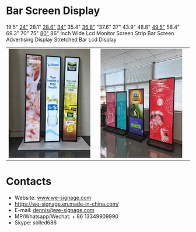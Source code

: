 # Bar Screen Display
19.5" [24"](./specification/24.png) 28.1" [28.6"](./specification/28.6.jpg) [34"](./specification/34.jpg) 35.4" [36.8"](./specification/36.8.png) "37.6" 37" 43.9" 48.8" [49.5"](./specification/49.5.png) 58.4" 69.3" 70" 75" [80"](./specification/80.jpg) 86" Inch Wide Lcd Monitor Screen Strip Bar Screen Advertising Display Stretched Bar Lcd Display

<p align = "center">
    <table>
        <tr>
            <td>
                <img src="./img/img_bar_1.jpg"/>
            <td>
            <td>
                <img src="./img/img_bar_2.jpg"/>
            <td>
        </tr>
    </table>
</p>

# Contacts

- Website: www.we-signage.com
- https://we-signage.en.made-in-china.com/
- E-mail: dennis@we-signage.com
- MP/Whatsapp/Wechat: + 86 13349909990
- Skype: solled686
